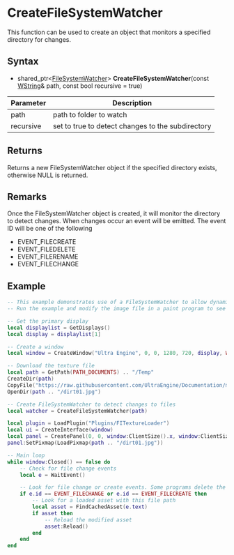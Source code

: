 # CreateFileSystemWatcher

This function can be used to create an object that monitors a specified directory for changes.

## Syntax

- shared_ptr<[FileSystemWatcher](FileSystemWatcher.md)\> **CreateFileSystemWatcher**(const [WString](WString.md)& path, const bool recursive = true)

| Parameter | Description |
|---|---|
|path|path to folder to watch|
|recursive|set to true to detect changes to the subdirectory|

## Returns

Returns a new FileSystemWatcher object if the specified directory exists, otherwise NULL is returned.

## Remarks

Once the FileSystemWatcher object is created, it will monitor the directory to detect changes. When changes occur an event will be emitted. The event ID will be one of the following
- EVENT_FILECREATE
- EVENT_FILEDELETE
- EVENT_FILERENAME
- EVENT_FILECHANGE

## Example

```lua
-- This example demonstrates use of a FileSystemWatcher to allow dynamic asset reloading.
-- Run the example and modify the image file in a paint program to see your changes appear as the program is running.

-- Get the primary display
local displaylist = GetDisplays()
local display = displaylist[1]

-- Create a window
local window = CreateWindow("Ultra Engine", 0, 0, 1280, 720, display, WINDOW_TITLEBAR | WINDOW_CENTER)

-- Download the texture file
local path = GetPath(PATH_DOCUMENTS) .. "/Temp"
CreateDir(path)
CopyFile("https://raw.githubusercontent.com/UltraEngine/Documentation/master/Assets/Materials/Ground/dirt01.jpg", path .. "/dirt01.jpg")
OpenDir(path .. "/dirt01.jpg")

-- Create FileSystemWatcher to detect changes to files
local watcher = CreateFileSystemWatcher(path)

local plugin = LoadPlugin("Plugins/FITextureLoader")
local ui = CreateInterface(window)
local panel = CreatePanel(0, 0, window:ClientSize().x, window:ClientSize().y, ui:root)
panel:SetPixmap(LoadPixmap(path .. "/dirt01.jpg"))

-- Main loop
while window:Closed() == false do
    -- Check for file change events
    local e = WaitEvent()

    -- Look for file change or create events. Some programs delete the file and then recreate it when they save.
    if e.id == EVENT_FILECHANGE or e.id == EVENT_FILECREATE then
        -- Look for a loaded asset with this file path
        local asset = FindCachedAsset(e.text)
        if asset then
            -- Reload the modified asset
            asset:Reload()
        end
    end
end
```

